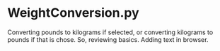 # WeightConversion.py
Converting pounds to kilograms if selected, or converting kilograms to pounds if that is chose. So, reviewing basics.
Adding text in browser.
